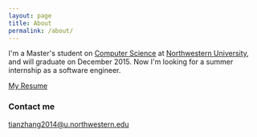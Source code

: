 ```yaml
---
layout: page
title: About
permalink: /about/
---
```


I'm a Master's student on [Computer Science](http://www.eecs.northwestern.edu/) at [Northwestern University](http://www.northwestern.edu/), and will graduate on December 2015. Now I'm looking for a summer internship as a software engineer.

[My Resume](https://github.com/zhtiansweet/zhtiansweet.github.io/blob/master/Resume-TianZhang.pdf)

### Contact me
[tianzhang2014@u.northwestern.edu](tianzhang2014@u.northwestern.edu)
